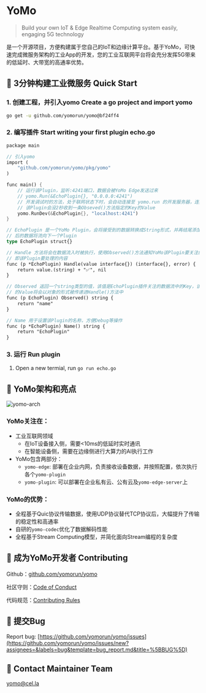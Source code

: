 # YoMo

> Build your own IoT & Edge Realtime Computing system easily, engaging 5G technology

是一个开源项目，方便构建属于您自己的IoT和边缘计算平台。基于YoMo，可快速完成微服务架构的工业App的开发，您的工业互联网平台将会充分发挥5G带来的低延时、大带宽的高通率优势。

## 🚀 3分钟构建工业微服务 Quick Start

### 1. 创建工程，并引入yomo Create a go project and import yomo

```bash
go get -u github.com/yomorun/yomo@bf24ff4
```

### 2. 编写插件 Start writing your first plugin echo.go

```rust
package main

// 引入yomo
import (
	"github.com/yomorun/yomo/pkg/yomo"
)

func main() {
	// 运行该Plugin，监听:4241端口，数据会被YoMo Edge发送过来
	// yomo.Run(&EchoPlugin{}, "0.0.0.0:4241")
	// 开发调试时的方法，处于联网状态下时，会自动连接至 yomo.run 的开发服务器，连接成功后，
	// 该Plugin会没2秒收到一条Obseved()方法指定的Key的Value
	yomo.RunDev(&EchoPlugin{}, "localhost:4241")
}

// EchoPlugin 是一个YoMo Plugin，会将接受到的数据转换成String形式，并再结尾添加内容，修改
// 后的数据将流向下一个Plugin
type EchoPlugin struct{}

// Handle 方法将会在数据流入时被执行，使用Observed()方法通知YoMo该Plugin要关注的key，参数value
// 即该Plugin要处理的内容
func (p *EchoPlugin) Handle(value interface{}) (interface{}, error) {
	return value.(string) + "✅", nil
}

// Observed 返回一个string类型的值，该值是EchoPlugin插件关注的数据流中的Key，该数据流中Key对应
// 的Value将会以对象的形式被传递进Handle()方法中
func (p EchoPlugin) Observed() string {
	return "name"
}

// Name 用于设置该Plugin的名称，方便Debug等操作
func (p *EchoPlugin) Name() string {
	return "EchoPlugin"
}
```

### 3. 运行 Run plugin

1. Open a new termial, run `go run echo.go`

## 🌟 YoMo架构和亮点

![yomo-arch](https://yomo.run/yomo-arch.png)

### YoMo关注在：

- 工业互联网领域
	- 在IoT设备接入侧，需要<10ms的低延时实时通讯
	- 在智能设备侧，需要在边缘侧进行大算力的AI执行工作
- YoMo包含两部分：
	- `yomo-edge`: 部署在企业内网，负责接收设备数据，并按照配置，依次执行各个`yomo-plugin`
	- `yomo-plugin`: 可以部署在企业私有云、公有云及`yomo-edge-server`上

### YoMo的优势：

- 全程基于Quic协议传输数据，使用UDP协议替代TCP协议后，大幅提升了传输的稳定性和高通率
- 自研的`yomo-codec`优化了数据解码性能
- 全程基于Stream Computing模型，并简化面向Stream编程的复杂度

## 🦸 成为YoMo开发者 Contributing

Github：[github.com/yomorun/yomo](github.com/yomorun/yomo)

社区守则：[Code of Conduct](github.com/yomorun/yomo/blob/master/CODE_OF_CONDUCT.md)

代码规范：[Contributing Rules](github.com/yomorun/yomo/blob/master/CONTRIBUTING.md)

## 🐛 提交Bug

Report bug: [https://github.com/yomorun/yomo/issues](https://github.com/yomorun/yomo/issues/new?assignees=&labels=bug&template=bug_report.md&title=%5BBUG%5D)

## 🧙 Contact Maintainer Team

[yomo@cel.la](yomo@cel.la)
